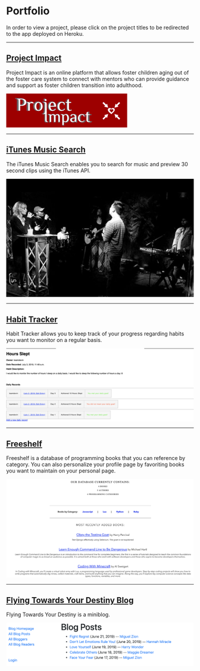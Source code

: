 # Portfolio
In order to view a project, please click on the project titles to be redirected to the app deployed on Heroku.

---
## [Project Impact](https://project-impact.herokuapp.com/)
Project Impact is an online platform that allows foster children aging out of the foster care system to connect with mentors who can provide guidance and support as foster children transition into adulthood.

<img src="images/projectimpact.jpg?raw=true"/>

---
## [iTunes Music Search](https://phamm89-itunes.herokuapp.com/)
The iTunes Music Search enables you to search for music and preview 30 second clips using the iTunes API.

<img src="images/musicPic.jpg?raw=true"/>

---
## [Habit Tracker](https://teamdevin-habittracker.herokuapp.com/)
Habit Tracker allows you to keep track of your progress regarding habits you want to monitor on a regular basis.

<img src="images/HabitTracker.jpg?raw=true"/>

---
## [Freeshelf](https://phamm89-freeshelf.herokuapp.com/)
Freeshelf is a database of programming books that you can reference by category. You can also personalize your profile page by favoriting books you want to maintain on your personal page.

<img src="images/FreeShelf.jpg?raw=true"/>

---
## [Flying Towards Your Destiny Blog](https://flying-toward-your-destiny.herokuapp.com/)
Flying Towards Your Destiny is a miniblog.

<img src="images/BlogProject.jpg?raw=true"/>







